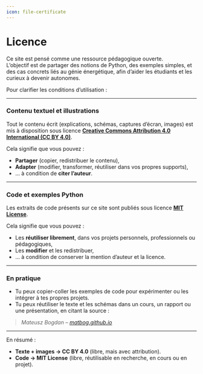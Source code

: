```yaml
---
icon: file-certificate
---
```


# Licence

Ce site est pensé comme une ressource pédagogique ouverte.\
L’objectif est de partager des notions de Python, des exemples simples, et des cas concrets liés au génie énergétique, afin d’aider les étudiants et les curieux à devenir autonomes.

Pour clarifier les conditions d’utilisation :

***

### Contenu textuel et illustrations

Tout le contenu écrit (explications, schémas, captures d’écran, images) est mis à disposition sous licence [**Creative Commons Attribution 4.0 International (CC BY 4.0)**](https://creativecommons.org/licenses/by/4.0/).

Cela signifie que vous pouvez :

* **Partager** (copier, redistribuer le contenu),
* **Adapter** (modifier, transformer, réutiliser dans vos propres supports),
* … à condition de **citer l’auteur**.

***

### Code et exemples Python

Les extraits de code présents sur ce site sont publiés sous licence [**MIT License**](https://opensource.org/licenses/MIT).

Cela signifie que vous pouvez :

* Les **réutiliser librement**, dans vos projets personnels, professionnels ou pédagogiques,
* Les **modifier** et les redistribuer,
* … à condition de conserver la mention d’auteur et la licence.

***

### En pratique

* Tu peux copier-coller les exemples de code pour expérimenter ou les intégrer à tes propres projets.
* Tu peux réutiliser le texte et les schémas dans un cours, un rapport ou une présentation, en citant la source :

> _Mateusz Bogdan –_ [_matbog.github.io_](https://matbog.github.io/)

***

En résumé :

* **Texte + images → CC BY 4.0** (libre, mais avec attribution).
* **Code → MIT License** (libre, réutilisable en recherche, en cours ou en projet).
